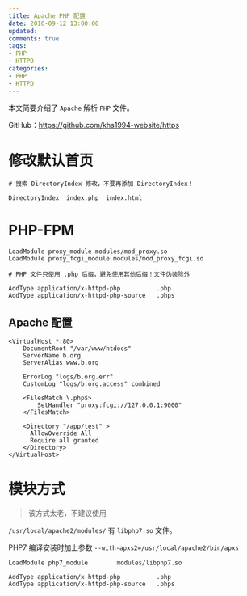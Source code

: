 ```yaml
---
title: Apache PHP 配置
date: 2016-09-12 13:00:00
updated:
comments: true
tags:
- PHP
- HTTPD
categories:
- PHP
- HTTPD
---
```


本文简要介绍了 `Apache` 解析 `PHP` 文件。

GitHub：https://github.com/khs1994-website/https

<!--more-->

# 修改默认首页

```apacheconf
# 搜索 DirectoryIndex 修改，不要再添加 DirectoryIndex！

DirectoryIndex  index.php  index.html
```

# PHP-FPM

```apacheconf
LoadModule proxy_module modules/mod_proxy.so
LoadModule proxy_fcgi_module modules/mod_proxy_fcgi.so

# PHP 文件只使用 .php 后缀，避免使用其他后缀！文件伪装除外

AddType application/x-httpd-php          .php
AddType application/x-httpd-php-source   .phps
```

## Apache 配置

```apacheconf
<VirtualHost *:80>
    DocumentRoot "/var/www/htdocs"
    ServerName b.org
    ServerAlias www.b.org

    ErrorLog "logs/b.org.err"
    CustomLog "logs/b.org.access" combined

    <FilesMatch \.php$>
        SetHandler "proxy:fcgi://127.0.0.1:9000"
    </FilesMatch>

    <Directory "/app/test" >
      AllowOverride All
      Require all granted
    </Directory>    
</VirtualHost>
```

# 模块方式

>该方式太老，不建议使用

`/usr/local/apache2/modules/` 有 `libphp7.so` 文件。

PHP7 编译安装时加上参数 `--with-apxs2=/usr/local/apache2/bin/apxs`

```apacheconf
LoadModule php7_module        modules/libphp7.so

AddType application/x-httpd-php          .php
AddType application/x-httpd-php-source   .phps
```
